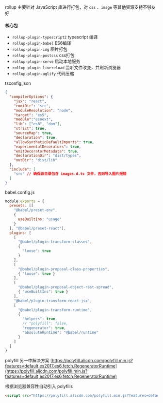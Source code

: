rollup 主要针对 JavaScript 库进行打包，对 `css` 、`image` 等其他资源支持不够友好

#### 核心包

- `rollup-plugin-typescript2` typescript 编译
- `rollup-plugin-babel` ES6编译
- `rollup-plugin-img` 图片打包
- `rollup-plugin-postcss` css打包
- `rollup-plugin-serve` 启动本地服务
- `rollup-plugin-livereload` 监听文件改变，并刷新浏览器
- `rollup-plugin-uglify` 代码压缩

tsconfig.json
```json
{
  "compilerOptions": {
    "jsx": "react",
    "rootDir": "src",
    "moduleResolution": "node",
    "target": "es5",
    "module":"esnext",
    "lib": ["es6", "dom"],
    "strict": true,
    "sourceMap": true,
    "declaration": true,
    "allowSyntheticDefaultImports": true,
    "experimentalDecorators": true,
    "emitDecoratorMetadata": true,
    "declarationDir": "dist/types",
    "outDir": "dist/lib"
  },
  "include": [
    "src" // 确保该目录包含 images.d.ts 文件，否则导入图片报错
  ]
}
```

babel.config.js
```javascript
module.exports = {
  presets: [[
    "@babel/preset-env",
    {
      useBuiltIns: "usage"
    }
  ], "@babel/preset-react"],
  plugins: [
    [
      "@babel/plugin-transform-classes",
      {
        "loose": true
      }
    ],
    [
      "@babel/plugin-proposal-class-properties", 
      { "loose": true }
    ],
    [
      "@babel/plugin-proposal-object-rest-spread",
      { "useBuiltIns": true }
    ],
    "@babel/plugin-transform-react-jsx",
    [
      "@babel/plugin-transform-runtime",
      {
        "helpers": true,
        // "polyfill": false,
        "regenerator": true,
        "absoluteRuntime": "@babel/runtime"
      }
    ]
  ]
}
```

polyfill 另一中解决方案
[https://polyfill.alicdn.com/polyfill.min.js?features=default,es2017,es6,fetch,RegeneratorRuntime](https://polyfill.alicdn.com/polyfill.min.js?features=default,es2017,es6,fetch,RegeneratorRuntime)

根据浏览器兼容性自动引入 polyfills
```html
<script src="https://polyfill.alicdn.com/polyfill.min.js?features=default,es2017,es6,fetch,RegeneratorRuntime"></script>
```